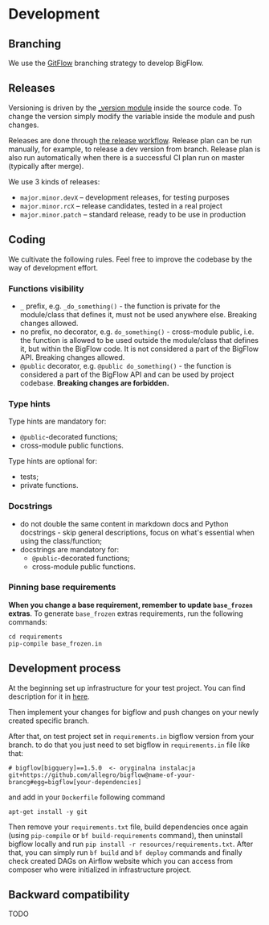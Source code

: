 # Development

## Branching

We use the [GitFlow](https://datasift.github.io/gitflow/IntroducingGitFlow.html) branching strategy to develop BigFlow.

## Releases

Versioning is driven by the [_version module](../bigflow/_version.py) inside the source code. To change the version
simply modify the variable inside the module and push changes.

Releases are done through [the release workflow](../.github/workflows/release.yml). Release plan can be run manually, 
for example, to release a dev version from branch. Release plan is also run automatically when there is a successful
CI plan run on master (typically after merge).

We use 3 kinds of releases:

* `major.minor.devX` – development releases, for testing purposes
* `major.minor.rcX` – release candidates, tested in a real project
* `major.minor.patch` – standard release, ready to be use in production

## Coding

We cultivate the following rules. Feel free to improve the codebase by the way of development effort.

### Functions visibility

* `_` prefix, e.g. `_do_something()` - the function is private for the module/class that defines it, must not be used anywhere else. Breaking changes allowed.
* no prefix, no decorator, e.g. `do_something()` - cross-module public, i.e. the function is allowed to be used outside the module/class that defines it, but within the BigFlow code. It is not considered a part of the BigFlow API. Breaking changes allowed.
* `@public` decorator, e.g. `@public do_something()` - the function is considered a part of the BigFlow API and can be used by project codebase. **Breaking changes are forbidden.**

### Type hints

Type hints are mandatory for:
* `@public`-decorated functions;
* cross-module public functions.

Type hints are optional for:
* tests;
* private functions.

### Docstrings

* do not double the same content in markdown docs and Python docstrings - skip general descriptions, focus on what's essential when using the class/function;
* docstrings are mandatory for:
  * `@public`-decorated functions;
  * cross-module public functions.

### Pinning base requirements

**When you change a base requirement, remember to update `base_frozen` extras**.
To generate `base_frozen` extras requirements, run the following commands:

```shell script
cd requirements
pip-compile base_frozen.in
```

## Development process

At the beginning set up infrastructure for your test project. You can find description 
for it in [here](https://wiki.allegrogroup.com/display/POGRANICZE/Terraform+in+BigFlow+Projects+Guideline).

Then implement your changes for bigflow and push changes on your newly created specific branch.

After that, on test project set in `requirements.in` bigflow version from your branch. 
to do that you just need to set bigflow in `requirements.in` file like that:

```shell script
# bigflow[bigquery]==1.5.0  <- oryginalna instalacja
git+https://github.com/allegro/bigflow@name-of-your-brancg#egg=bigflow[your-dependencies]
```
and add in your `Dockerfile` following command
```shell script
apt-get install -y git
```

Then remove your `requirements.txt` file,
build dependencies once again (using `pip-compile` or `bf build-requirements` command), then uninstall bigflow locally
and run `pip install -r resources/requirements.txt`. After that, you can simply run `bf build` and `bf deploy` commands 
and finally check created DAGs on Airflow website which you can access from composer who were initialized in infrastructure project.

## Backward compatibility

TODO